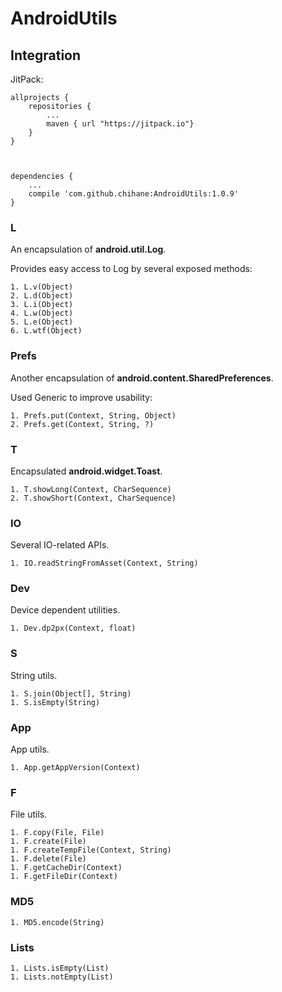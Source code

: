 # AndroidUtils

## Integration

JitPack:

    allprojects {
        repositories {
            ...
            maven { url "https://jitpack.io"}
        }
    }
    
    

    dependencies {
        ...
        compile 'com.github.chihane:AndroidUtils:1.0.9'
    }

### L

An encapsulation of **android.util.Log**.

Provides easy access to Log by several exposed methods:

	1. L.v(Object)
	2. L.d(Object)
	3. L.i(Object)
	4. L.w(Object)
	5. L.e(Object)
	6. L.wtf(Object)

### Prefs

Another encapsulation of **android.content.SharedPreferences**.

Used Generic to improve usability:

	1. Prefs.put(Context, String, Object)
	2. Prefs.get(Context, String, ?)

### T

Encapsulated **android.widget.Toast**.

	1. T.showLong(Context, CharSequence)
	2. T.showShort(Context, CharSequence)
	
### IO

Several IO-related APIs.

    1. IO.readStringFromAsset(Context, String)
    
### Dev

Device dependent utilities.

    1. Dev.dp2px(Context, float)
    
### S

String utils.

    1. S.join(Object[], String)
    1. S.isEmpty(String)

### App

App utils.

    1. App.getAppVersion(Context)

### F

File utils.

    1. F.copy(File, File)
    1. F.create(File)
    1. F.createTempFile(Context, String)
    1. F.delete(File)
    1. F.getCacheDir(Context)
    1. F.getFileDir(Context)

### MD5

    1. MD5.encode(String)

### Lists

    1. Lists.isEmpty(List)
    1. Lists.notEmpty(List)